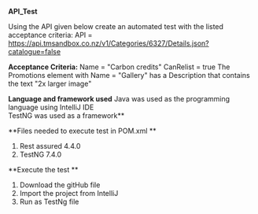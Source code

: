 **API_Test**

Using the API given below create an automated test with the listed acceptance criteria: API = https://api.tmsandbox.co.nz/v1/Categories/6327/Details.json?catalogue=false

**Acceptance Criteria:**
Name = "Carbon credits"
CanRelist = true
The Promotions element with Name = "Gallery" has a Description that contains the text "2x larger image"

**Language and framework used**
Java was used as the programming language using IntelliJ IDE  
TestNG was used as a framework**

**Files needed to execute test in POM.xml **
1. Rest assured 4.4.0
2. TestNG 7.4.0

**Execute the test **
1. Download the gitHub file 
2. Import the project from IntelliJ
3. Run as TestNg file
